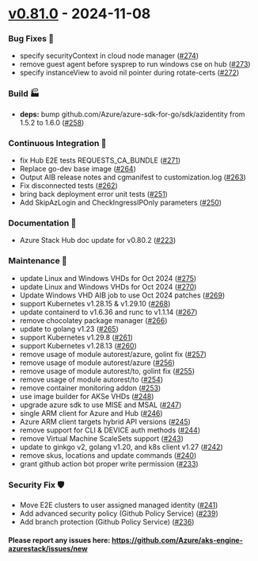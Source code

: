 
<a name="v0.81.0"></a>
# [v0.81.0] - 2024-11-08
### Bug Fixes 🐞
- specify securityContext in cloud node manager ([#274](https://github.com/Azure/aks-engine-azurestack/issues/274))
- remove guest agent before sysprep to run windows cse on hub ([#273](https://github.com/Azure/aks-engine-azurestack/issues/273))
- specify instanceView to avoid nil pointer during rotate-certs ([#272](https://github.com/Azure/aks-engine-azurestack/issues/272))

### Build 🏭
- **deps:** bump github.com/Azure/azure-sdk-for-go/sdk/azidentity from 1.5.2 to 1.6.0 ([#258](https://github.com/Azure/aks-engine-azurestack/issues/258))

### Continuous Integration 💜
- fix Hub E2E tests REQUESTS_CA_BUNDLE ([#271](https://github.com/Azure/aks-engine-azurestack/issues/271))
- Replace go-dev base image ([#264](https://github.com/Azure/aks-engine-azurestack/issues/264))
- Output AIB release notes and cgmanifest to customization.log  ([#263](https://github.com/Azure/aks-engine-azurestack/issues/263))
- Fix disconnected tests ([#262](https://github.com/Azure/aks-engine-azurestack/issues/262))
- bring back deployment error unit tests ([#251](https://github.com/Azure/aks-engine-azurestack/issues/251))
- Add SkipAzLogin and CheckIngressIPOnly parameters ([#250](https://github.com/Azure/aks-engine-azurestack/issues/250))

### Documentation 📘
- Azure Stack Hub doc update for v0.80.2 ([#223](https://github.com/Azure/aks-engine-azurestack/issues/223))

### Maintenance 🔧
- update Linux and Windows VHDs for Oct 2024 ([#275](https://github.com/Azure/aks-engine-azurestack/issues/275))
- update Linux and Windows VHDs for Oct 2024 ([#270](https://github.com/Azure/aks-engine-azurestack/issues/270))
- Update Windows VHD AIB job to use Oct 2024 patches ([#269](https://github.com/Azure/aks-engine-azurestack/issues/269))
- support Kubernetes v1.28.15 & v1.29.10 ([#268](https://github.com/Azure/aks-engine-azurestack/issues/268))
- update containerd to v1.6.36 and runc to v1.1.14 ([#267](https://github.com/Azure/aks-engine-azurestack/issues/267))
- remove chocolatey package manager ([#266](https://github.com/Azure/aks-engine-azurestack/issues/266))
- update to golang v1.23 ([#265](https://github.com/Azure/aks-engine-azurestack/issues/265))
- support Kubernetes v1.29.8 ([#261](https://github.com/Azure/aks-engine-azurestack/issues/261))
- support Kubernetes v1.28.13 ([#260](https://github.com/Azure/aks-engine-azurestack/issues/260))
- remove usage of module autorest/azure, golint fix ([#257](https://github.com/Azure/aks-engine-azurestack/issues/257))
- remove usage of module autorest/azure ([#256](https://github.com/Azure/aks-engine-azurestack/issues/256))
- remove usage of module autorest/to, golint fix ([#255](https://github.com/Azure/aks-engine-azurestack/issues/255))
- remove usage of module autorest/to ([#254](https://github.com/Azure/aks-engine-azurestack/issues/254))
- remove container monitoring addon ([#253](https://github.com/Azure/aks-engine-azurestack/issues/253))
- use image builder for AKSe VHDs ([#248](https://github.com/Azure/aks-engine-azurestack/issues/248))
- upgrade azure sdk to use MISE and MSAL ([#247](https://github.com/Azure/aks-engine-azurestack/issues/247))
- single ARM client for Azure and Hub ([#246](https://github.com/Azure/aks-engine-azurestack/issues/246))
- Azure ARM client targets hybrid API versions ([#245](https://github.com/Azure/aks-engine-azurestack/issues/245))
- remove support for CLI & DEVICE auth methods ([#244](https://github.com/Azure/aks-engine-azurestack/issues/244))
- remove Virtual Machine ScaleSets support ([#243](https://github.com/Azure/aks-engine-azurestack/issues/243))
- update to ginkgo v2, golang v1.20, and k8s client v1.27 ([#242](https://github.com/Azure/aks-engine-azurestack/issues/242))
- remove skus, locations and update commands ([#240](https://github.com/Azure/aks-engine-azurestack/issues/240))
- grant github action bot proper write permission ([#233](https://github.com/Azure/aks-engine-azurestack/issues/233))

### Security Fix 🛡️
- Move E2E clusters to user assigned managed identity ([#241](https://github.com/Azure/aks-engine-azurestack/issues/241))
- Add advanced security policy (Github Policy Service) ([#239](https://github.com/Azure/aks-engine-azurestack/issues/239))
- Add branch protection (Github Policy Service) ([#236](https://github.com/Azure/aks-engine-azurestack/issues/236))

#### Please report any issues here: https://github.com/Azure/aks-engine-azurestack/issues/new
[Unreleased]: https://github.com/Azure/aks-engine-azurestack/compare/v0.81.0...HEAD
[v0.81.0]: https://github.com/Azure/aks-engine-azurestack/compare/v0.80.2...v0.81.0
